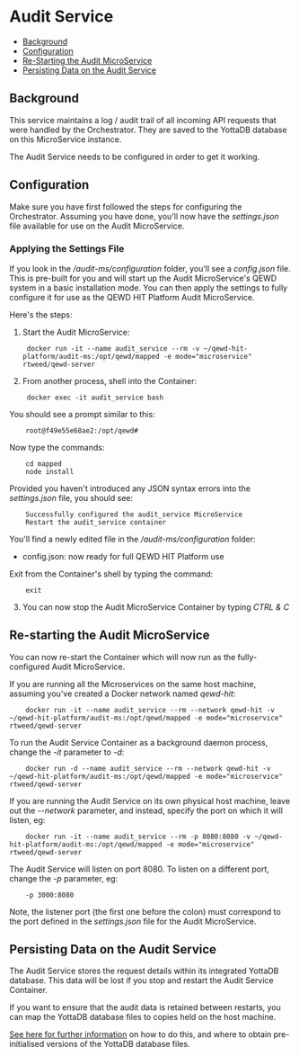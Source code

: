 # Audit Service

- [Background](#background)
- [Configuration](#configuration)
- [Re-Starting the Audit MicroService](#re-starting-the-audit-microservice)
- [Persisting Data on the Audit Service](#persisting-data-on-the-audit-service)


## Background

This service maintains a log / audit trail of all incoming API requests that were handled by
the Orchestrator.  They are saved to the YottaDB database on this MicroService instance.

The Audit Service needs to be configured in order to get it working.


## Configuration

Make sure you have first followed the steps for configuring the Orchestrator. Assuming 
you have done, you'll now have the *settings.json* file available for use on the
Audit MicroService.


### Applying the Settings File

If you look in the */audit-ms/configuration* folder, you'll see a *config.json* file.  This is
pre-built for you and will start up the Audit MicroService's QEWD system in a basic installation mode.
You can then apply the settings to fully configure it for use as the QEWD HIT Platform
 Audit MicroService.

Here's the steps:

1) Start the Audit MicroService:

        docker run -it --name audit_service --rm -v ~/qewd-hit-platform/audit-ms:/opt/qewd/mapped -e mode="microservice" rtweed/qewd-server

2) From another process, shell into the Container:

        docker exec -it audit_service bash

You should see a prompt similar to this:

        root@f49e55e68ae2:/opt/qewd#

Now type the commands:

        cd mapped
        node install

Provided you haven't introduced any JSON syntax errors into the *settings.json* file, you should see:

        Successfully configured the audit_service MicroService
        Restart the audit_service container


You'll find a newly edited file in the */audit-ms/configuration* folder:

- config.json: now ready for full QEWD HIT Platform use


Exit from the Container's shell by typing the command:

        exit


3) You can now stop the Audit MicroService Container by typing *CTRL & C*


## Re-starting the Audit MicroService

You can now re-start the Container which will now run as the fully-configured Audit MicroService.

If you are running all the Microservices on the same host machine, assuming you've created
a Docker network named *qewd-hit*:

        docker run -it --name audit_service --rm --network qewd-hit -v ~/qewd-hit-platform/audit-ms:/opt/qewd/mapped -e mode="microservice" rtweed/qewd-server

To run the Audit Service Container as a background daemon process, change the *-it* parameter to *-d*:

        docker run -d --name audit_service --rm --network qewd-hit -v ~/qewd-hit-platform/audit-ms:/opt/qewd/mapped -e mode="microservice" rtweed/qewd-server

If you are running the Audit Service on its own physical host machine, leave out the *--network* parameter, 
and instead, specify the port on which it will listen, eg:

        docker run -it --name audit_service --rm -p 8080:8080 -v ~/qewd-hit-platform/audit-ms:/opt/qewd/mapped -e mode="microservice" rtweed/qewd-server

The Audit Service will listen on port 8080.  To listen on a different port, change the *-p* parameter, eg:

        -p 3000:8080

Note, the listener port (the first one before the colon) must correspond to the port 
defined in the *settings.json* file for the Audit MicroService.


## Persisting Data on the Audit Service

The Audit Service stores the request details within its integrated YottaDB database. This data will be lost
 if you stop and restart the Audit Service Container.  

If you want to ensure that the audit data is retained between restarts, you can map the YottaDB database files to
copies held on the host machine.  

[See here for further information](https://github.com/robtweed/yotta-gbldir-files) on how to do this, and
where to obtain pre-initialised versions of the YottaDB database files.

